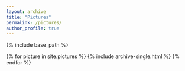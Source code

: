 ```yaml
---
layout: archive
title: "Pictures"
permalink: /pictures/
author_profile: true
---
```


{% include base_path %}

{% for picture in site.pictures %}
  {% include archive-single.html %}
{% endfor %}
